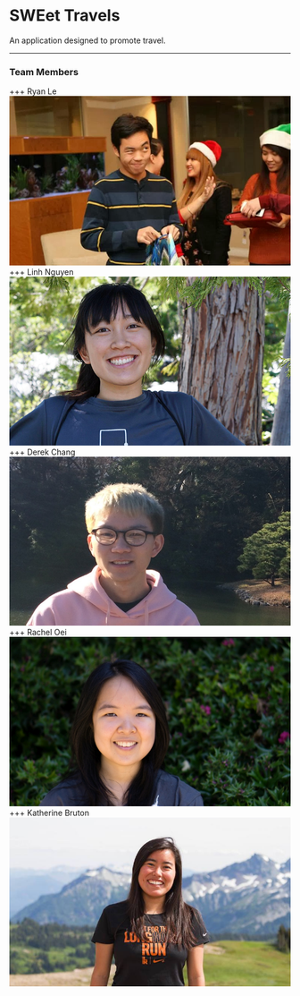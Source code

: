 # SWEet Travels

An application designed to promote travel.

---

### Team Members
+++
Ryan Le
![Ryan](frontend/src/img/about/ryan.jpeg)
+++
Linh Nguyen
![Linh](frontend/src/img/about/linh.jpg)
+++
Derek Chang
![Derek](frontend/src/img/about/derek.jpg)
+++
Rachel Oei
![Rachel](frontend/src/img/about/rachel.jpg)
+++
Katherine Bruton
![Katherine](frontend/src/img/about/katherine.jpg)




